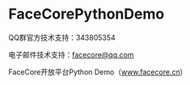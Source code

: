 FaceCorePythonDemo
==================
QQ群官方技术支持：343805354

电子邮件技术支持：facecore@qq.com

FaceCore开放平台Python Demo（www.facecore.cn)
